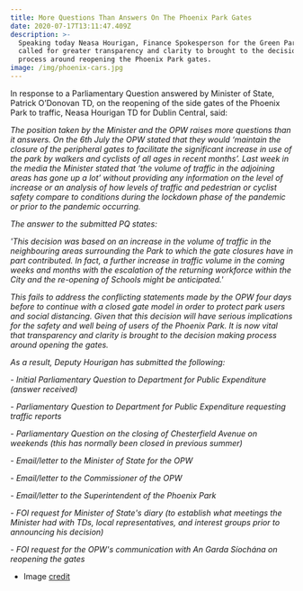 ```yaml
---
title: More Questions Than Answers On The Phoenix Park Gates
date: 2020-07-17T13:11:47.409Z
description: >-
  Speaking today Neasa Hourigan, Finance Spokesperson for the Green Party,
  called for greater transparency and clarity to brought to the decision making
  process around reopening the Phoenix Park gates.
image: /img/phoenix-cars.jpg
---
```

In response to a Parliamentary Question answered by Minister of State, Patrick O’Donovan TD, on the reopening of the side gates of the Phoenix Park to traffic, Neasa Hourigan TD for Dublin Central, said:

_The position taken by the Minister and the OPW raises more questions than it answers. On the 6th July the OPW stated that they would ‘maintain the closure of the peripheral gates to facilitate the significant increase in use of the park by walkers and cyclists of all ages in recent months’. Last week in the media the Minister stated that ‘the volume of traffic in the adjoining areas has gone up a lot’ without providing any information on the level of increase or an analysis of how levels of traffic and pedestrian or cyclist safety compare to conditions during the lockdown phase of the pandemic or prior to the pandemic occurring._

_The answer to the submitted PQ states:_

_'This decision was based on an increase in the volume of traffic in the neighbouring areas surrounding the Park to which the gate closures have in part contributed. In fact, a further increase in traffic volume in the coming weeks and months with the escalation of the returning workforce within the City and the re-opening of Schools might be anticipated.'_

_This fails to address the conflicting statements made by the OPW four days before to continue with a closed gate model in order to protect park users and social distancing. Given that this decision will have serious implications for the safety and well being of users of the Phoenix Park. It is now vital that transparency and clarity is brought to the decision making process around opening the gates._

_As a result, Deputy Hourigan has submitted the following:_

_\- Initial Parliamentary Question to Department for Public Expenditure (answer received)_

_\- Parliamentary Question to Department for Public Expenditure requesting traffic reports_

_\- Parliamentary Question on the closing of Chesterfield Avenue on weekends (this has normally been closed in previous summer)_

_\- Email/letter to the Minister of State for the OPW_

_\- Email/letter to the Commissioner of the OPW_

_\- Email/letter to the Superintendent of the Phoenix Park_

_\- FOI request for Minister of State's diary (to establish what meetings the Minister had with TDs, local representatives, and interest groups prior to announcing his decision)_

_\- FOI request for the OPW's communication with An Garda Síochána on reopening the gates_

* Image [credit](https://twitter.com/OisinOhAlmhain/status/1141383868056047617)
